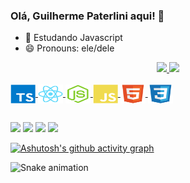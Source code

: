 ### Olá, Guilherme Paterlini aqui! 👋

- 🔭 Estudando Javascript
- 😄 Pronouns: ele/dele

<div align="center">
  <a href="https://github.com/guipaterlini">
  <img height="150em" src="https://github-readme-stats-git-masterrstaa-rickstaa.vercel.app/api?username=guipaterlini&show_icons=true&theme=dark&include_all_commits=true&count_private=true"/>
  <img height="150em" src="https://github-readme-stats-git-masterrstaa-rickstaa.vercel.app/api/top-langs/?username=guipaterlini&layout=compact&langs_count=7&theme=dark"/>
</div>

<div style="display: inline_block"><br>


  <img align="center" alt="Gui-Ts" height="30" width="40" src="https://raw.githubusercontent.com/devicons/devicon/master/icons/typescript/typescript-plain.svg">
  <img align="center" alt="Gui-React" height="30" width="40" src="https://raw.githubusercontent.com/devicons/devicon/master/icons/react/react-original.svg">
 <img align="center" alt="Gui-Js" height="30" width="40" src="https://raw.githubusercontent.com/devicons/devicon/master/icons/nodejs/nodejs-plain.svg">
  <img align="center" alt="Gui-Js" height="30" width="40" src="https://raw.githubusercontent.com/devicons/devicon/master/icons/javascript/javascript-plain.svg">
  <img align="center" alt="Gui-HTML" height="30" width="40" src="https://raw.githubusercontent.com/devicons/devicon/master/icons/html5/html5-original.svg">
  <img align="center" alt="Gui-CSS" height="30" width="40" src="https://raw.githubusercontent.com/devicons/devicon/master/icons/css3/css3-original.svg">
</div>

##

<div> 
  <a href="https://instagram.com/guipaterlini" target="_blank"><img src="https://img.shields.io/badge/-Instagram-%23E4405F?style=for-the-badge&logo=instagram&logoColor=white" target="_blank"></a>
  <a href = "mailto:guilhermepaterlini@gmail.com"><img src="https://img.shields.io/badge/-Gmail-%23333?style=for-the-badge&logo=gmail&logoColor=white" target="_blank"></a>
  <a href="https://www.linkedin.com/in/guilhermepaterlini/" target="_blank"><img src="https://img.shields.io/badge/-LinkedIn-%230077B5?style=for-the-badge&logo=linkedin&logoColor=white" target="_blank"></a> 
    <a href="https://wa.me/+5567991878181" target="_blank"><img src="https://img.shields.io/badge/WhatsApp-25D366?style=for-the-badge&logo=whatsapp&logoColor=white"</a>
      
  [![Ashutosh's github activity graph](https://github-readme-activity-graph.cyclic.app/graph?username=guipaterlini&bg_color=0a0c10&color=d0cdd0&line=ae00ff&point=daa3ff&area=true&hide_border=true)](https://github.com/ashutosh00710/github-readme-activity-graph)
 
  ![Snake animation](https://github.com/guipaterlini/guipaterlini/blob/output/github-contribution-grid-snake.svg)
      
</div>

